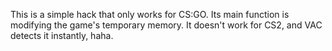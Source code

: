 This is a simple hack that only works for CS:GO. Its main function is modifying the game's temporary memory. It doesn't work for CS2, and VAC detects it instantly, haha.
